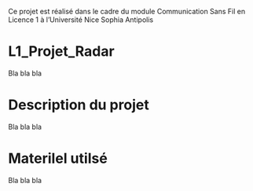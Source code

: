Ce projet est réalisé dans le cadre du module Communication Sans Fil en Licence 1 à l’Université
Nice Sophia Antipolis

# L1_Projet_Radar

Bla bla bla

# Description du projet

Bla bla bla

# Materilel utilsé

Bla bla bla
